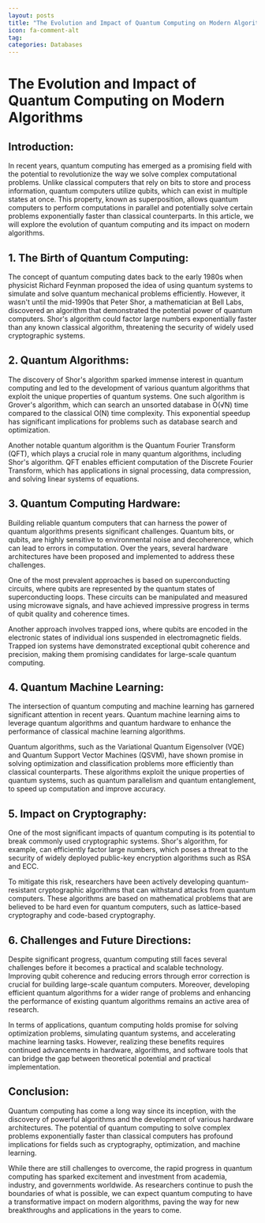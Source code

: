 ```yaml
---
layout: posts
title: "The Evolution and Impact of Quantum Computing on Modern Algorithms"
icon: fa-comment-alt
tag:      
categories: Databases
---
```



# The Evolution and Impact of Quantum Computing on Modern Algorithms

## Introduction:

In recent years, quantum computing has emerged as a promising field with the potential to revolutionize the way we solve complex computational problems. Unlike classical computers that rely on bits to store and process information, quantum computers utilize qubits, which can exist in multiple states at once. This property, known as superposition, allows quantum computers to perform computations in parallel and potentially solve certain problems exponentially faster than classical counterparts. In this article, we will explore the evolution of quantum computing and its impact on modern algorithms.

## 1. The Birth of Quantum Computing:

The concept of quantum computing dates back to the early 1980s when physicist Richard Feynman proposed the idea of using quantum systems to simulate and solve quantum mechanical problems efficiently. However, it wasn't until the mid-1990s that Peter Shor, a mathematician at Bell Labs, discovered an algorithm that demonstrated the potential power of quantum computers. Shor's algorithm could factor large numbers exponentially faster than any known classical algorithm, threatening the security of widely used cryptographic systems.

## 2. Quantum Algorithms:

The discovery of Shor's algorithm sparked immense interest in quantum computing and led to the development of various quantum algorithms that exploit the unique properties of quantum systems. One such algorithm is Grover's algorithm, which can search an unsorted database in O(√N) time compared to the classical O(N) time complexity. This exponential speedup has significant implications for problems such as database search and optimization.

Another notable quantum algorithm is the Quantum Fourier Transform (QFT), which plays a crucial role in many quantum algorithms, including Shor's algorithm. QFT enables efficient computation of the Discrete Fourier Transform, which has applications in signal processing, data compression, and solving linear systems of equations.

## 3. Quantum Computing Hardware:

Building reliable quantum computers that can harness the power of quantum algorithms presents significant challenges. Quantum bits, or qubits, are highly sensitive to environmental noise and decoherence, which can lead to errors in computation. Over the years, several hardware architectures have been proposed and implemented to address these challenges.

One of the most prevalent approaches is based on superconducting circuits, where qubits are represented by the quantum states of superconducting loops. These circuits can be manipulated and measured using microwave signals, and have achieved impressive progress in terms of qubit quality and coherence times.

Another approach involves trapped ions, where qubits are encoded in the electronic states of individual ions suspended in electromagnetic fields. Trapped ion systems have demonstrated exceptional qubit coherence and precision, making them promising candidates for large-scale quantum computing.

## 4. Quantum Machine Learning:

The intersection of quantum computing and machine learning has garnered significant attention in recent years. Quantum machine learning aims to leverage quantum algorithms and quantum hardware to enhance the performance of classical machine learning algorithms.

Quantum algorithms, such as the Variational Quantum Eigensolver (VQE) and Quantum Support Vector Machines (QSVM), have shown promise in solving optimization and classification problems more efficiently than classical counterparts. These algorithms exploit the unique properties of quantum systems, such as quantum parallelism and quantum entanglement, to speed up computation and improve accuracy.

## 5. Impact on Cryptography:

One of the most significant impacts of quantum computing is its potential to break commonly used cryptographic systems. Shor's algorithm, for example, can efficiently factor large numbers, which poses a threat to the security of widely deployed public-key encryption algorithms such as RSA and ECC.

To mitigate this risk, researchers have been actively developing quantum-resistant cryptographic algorithms that can withstand attacks from quantum computers. These algorithms are based on mathematical problems that are believed to be hard even for quantum computers, such as lattice-based cryptography and code-based cryptography.

## 6. Challenges and Future Directions:

Despite significant progress, quantum computing still faces several challenges before it becomes a practical and scalable technology. Improving qubit coherence and reducing errors through error correction is crucial for building large-scale quantum computers. Moreover, developing efficient quantum algorithms for a wider range of problems and enhancing the performance of existing quantum algorithms remains an active area of research.

In terms of applications, quantum computing holds promise for solving optimization problems, simulating quantum systems, and accelerating machine learning tasks. However, realizing these benefits requires continued advancements in hardware, algorithms, and software tools that can bridge the gap between theoretical potential and practical implementation.

## Conclusion:

Quantum computing has come a long way since its inception, with the discovery of powerful algorithms and the development of various hardware architectures. The potential of quantum computing to solve complex problems exponentially faster than classical computers has profound implications for fields such as cryptography, optimization, and machine learning.

While there are still challenges to overcome, the rapid progress in quantum computing has sparked excitement and investment from academia, industry, and governments worldwide. As researchers continue to push the boundaries of what is possible, we can expect quantum computing to have a transformative impact on modern algorithms, paving the way for new breakthroughs and applications in the years to come.